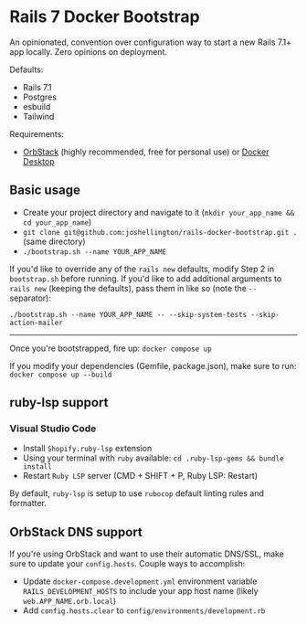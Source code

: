 # Rails 7 Docker Bootstrap

An opinionated, convention over configuration way to start a new Rails 7.1+ app locally. Zero opinions on deployment.

Defaults:

- Rails 7.1
- Postgres
- esbuild
- Tailwind

Requirements:

- [OrbStack](https://orbstack.dev/) (highly recommended, free for personal use) or [Docker Desktop](https://www.docker.com/products/docker-desktop/)

## Basic usage

- Create your project directory and navigate to it (`mkdir your_app_name && cd your_app_name`)
- `git clone git@github.com:joshellington/rails-docker-bootstrap.git .` (same directory)
- `./bootstrap.sh --name YOUR_APP_NAME`

If you'd like to override any of the `rails new` defaults, modify Step 2 in `bootstrap.sh` before running. If you'd like to add additional arguments to `rails new` (keeping the defaults), pass them in like so (note the `--` separator):

`./bootstrap.sh --name YOUR_APP_NAME -- --skip-system-tests --skip-action-mailer`

---

Once you're bootstrapped, fire up: `docker compose up`

If you modify your dependencies (Gemfile, package.json), make sure to run: `docker compose up --build`

## ruby-lsp support

### Visual Studio Code

- Install `Shopify.ruby-lsp` extension
- Using your terminal with `ruby` available: `cd .ruby-lsp-gems && bundle install`
- Restart `Ruby LSP` server (CMD + SHIFT + P, Ruby LSP: Restart)

By default, `ruby-lsp` is setup to use `rubocop` default linting rules and formatter.

## OrbStack DNS support

If you're using OrbStack and want to use their automatic DNS/SSL, make sure to update your `config.hosts`. Couple ways to accomplish:

- Update `docker-compose.development.yml` environment variable `RAILS_DEVELOPMENT_HOSTS` to include your app host name (likely `web.APP_NAME.orb.local`)
- Add `config.hosts.clear` to `config/environments/development.rb`